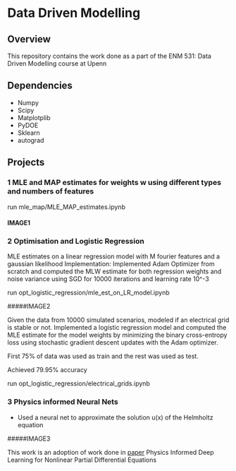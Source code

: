 # Data Driven Modelling

## Overview
This repository contains the work done as a part of the ENM 531: Data Driven Modelling course at Upenn 

## Dependencies
- Numpy
- Scipy
- Matplotplib
- PyDOE
- Sklearn
- autograd

## Projects

### 1 MLE and MAP estimates for weights w using different types and numbers of features

run mle\_map/MLE\_MAP\_estimates.ipynb

#### IMAGE1

### 2 Optimisation and Logistic Regression

MLE estimates on a linear regression model with M fourier features and a gaussian likelihood
Implementation: Implemented Adam Optimizer from scratch and computed the MLW estimate for both regression weights and noise variance using SGD for 10000 iterations and learning rate 10\^-3

run opt\_logistic\_regression/mle\_est\_on\_LR\_model.ipynb

#####IMAGE2

Given the data from 10000 simulated scenarios, modeled if an electrical grid is stable or not. Implemented a logistic regression model and computed the MLE estimate for the model weights by minimizing the binary cross-entropy loss using stochastic gradient descent updates with the Adam optimizer.

First 75% of data was used as train and the rest was used as test.

Achieved 79.95% accuracy

run opt\_logistic\_regression/electrical\_grids.ipynb

### 3 Physics informed Neural Nets

- Used a neural net to approximate the solution u(x) of the Helmholtz equation

#####IMAGE3

This work is an adoption of work done in [paper](arxiv.org/pdf/1711.10561.pdf) Physics Informed Deep Learning for Nonlinear Partial Differential Equations

